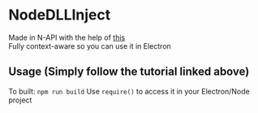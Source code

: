 # NodeDLLInject

Made in N-API with the help of [this](https://morioh.com/p/e1a6f79af449) <br>
Fully context-aware so you can use it in Electron

## Usage (Simply follow the tutorial linked above)
To built: `npm run build`
Use `require()` to access it in your Electron/Node project

